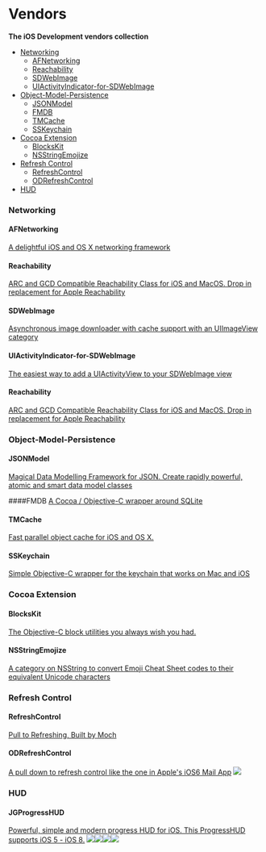 Vendors
=======

**The iOS Development vendors  collection**


- [Networking](#networking)
	- [AFNetworking](#afnetworking)
	- [Reachability](#reachability)
	- [SDWebImage](#sdwebimage)
	- [UIActivityIndicator-for-SDWebImage](uiactivityIndicator-for-sdwebimage)
- [Object-Model-Persistence](#object-model-persistence)
	- [JSONModel](#jsonmodel)
	- [FMDB](#fmdb)
	- [TMCache](#tmcache)
	- [SSKeychain](#sskeychain)
- [Cocoa Extension](#cocoa-extension)
	- [BlocksKit](#blockskit)
	- [NSStringEmojize](#nsstringemojize)
- [Refresh Control](#refresh-control)
	- [RefreshControl](#refreshControl)
	- [ODRefreshControl](#odrefreshcontrol)
- [HUD](#hud)

### Networking

#### AFNetworking
[A delightful iOS and OS X networking
framework](https://github.com/AFNetworking/AFNetworking)

#### Reachability
[ARC and GCD Compatible Reachability Class for iOS and MacOS. Drop in
replacement for Apple
Reachability](https://github.com/tonymillion/Reachability.git)

#### SDWebImage
[Asynchronous image downloader with cache support with an UIImageView
category](https://github.com/rs/SDWebImage.git)

#### UIActivityIndicator-for-SDWebImage
[The easiest way to add a UIActivityView to your SDWebImage
view](https://github.com/JJSaccolo/UIActivityIndicator-for-SDWebImage.git)

#### Reachability
[ARC and GCD Compatible Reachability Class for iOS and MacOS. Drop in
replacement for Apple Reachability](https://github.com/tonymillion/Reachability)

### Object-Model-Persistence

#### JSONModel
[Magical Data Modelling Framework for JSON. Create rapidly powerful, atomic and
smart data model classes](https://github.com/icanzilb/JSONModel)

####FMDB
[A Cocoa / Objective-C wrapper around SQLite](https://github.com/ccgus/fmdb.git)


#### TMCache
[Fast parallel object cache for iOS and OS
X.](https://github.com/tumblr/TMCache.git) 


#### SSKeychain
[Simple Objective-C wrapper for the keychain that works on Mac and
iOS](https://github.com/soffes/sskeychain.git)

### Cocoa Extension

#### BlocksKit
[The Objective-C block utilities you always wish you
had.](https://github.com/zwaldowski/BlocksKit.git)

#### NSStringEmojize
[A category on NSString to convert Emoji Cheat Sheet codes to their equivalent
Unicode characters](https://github.com/diy/NSStringEmojize.git)

### Refresh Control

#### RefreshControl
[Pull to Refreshing, Built by
Moch](https://github.com/showmecode/RefreshControl.git)

#### ODRefreshControl
[A pull down to refresh control like the one in Apple's iOS6 Mail
App](https://github.com/Sephiroth87/ODRefreshControl.git)
![](./Screenshots/ODRefreshControl.jpeg)

### HUD

#### JGProgressHUD
[Powerful, simple and modern progress HUD for iOS. This ProgressHUD supports iOS
5 - iOS 8.](https://github.com/JonasGessner/JGProgressHUD.git)
![](./Screenshots/JGProgressHUD-1.png)![](./Screenshots/JGProgressHUD-2.png)![](./Screenshots/JGProgressHUD-3.png)![](./Screenshots/JGProgressHUD-4.png)
